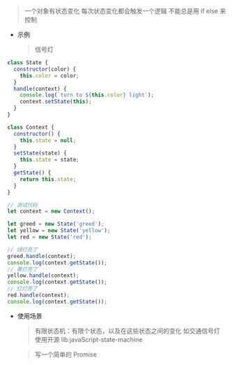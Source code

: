> 一个对象有状态变化
> 每次状态变化都会触发一个逻辑
> 不能总是用 if else 来控制

- 示例
  > 信号灯

```js
class State {
  constructor(color) {
    this.color = color;
  }
  handle(context) {
    console.log(`turn to ${this.color} light`);
    context.setState(this);
  }
}

class Context {
  constructor() {
    this.state = null;
  }
  setState(state) {
    this.state = state;
  }
  getState() {
    return this.state;
  }
}

// 测试代码
let context = new Context();

let greed = new State('greed');
let yellow = new State('yellow');
let red = new State('red');

// 绿灯亮了
greed.handle(context);
console.log(context.getState());
// 黄灯亮了
yellow.handle(context);
console.log(context.getState());
// 红灯亮了
red.handle(context);
console.log(context.getState());
```

- 使用场景

  > 有限状态机：有限个状态，以及在这些状态之间的变化
  > 如交通信号灯
  > 使用开源 lib:javaScript-state-machine

  > 写一个简单的 Promise
